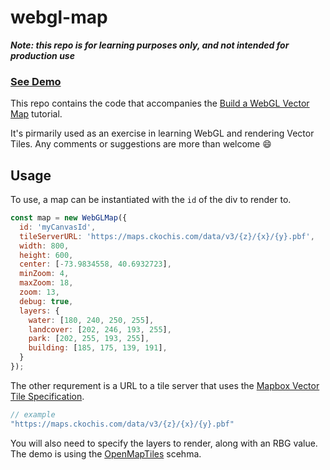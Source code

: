 # webgl-map
**_Note: this repo is for learning purposes only, and not intended for production use_**

### [See Demo](https://ckochis.com/webgl-map-demo)

This repo contains the code that accompanies the [Build a WebGL Vector Map](https://ckochis.com/building-a-vector-map-from-scratch) tutorial.

It's pirmarily used as an exercise in learning WebGL and rendering Vector Tiles. Any comments or suggestions are more than welcome 😄

## Usage

To use, a map can be instantiated with the `id` of the div to render to. 

```js
const map = new WebGLMap({
  id: 'myCanvasId',
  tileServerURL: 'https://maps.ckochis.com/data/v3/{z}/{x}/{y}.pbf',
  width: 800,
  height: 600,
  center: [-73.9834558, 40.6932723],
  minZoom: 4,
  maxZoom: 18,
  zoom: 13,
  debug: true,
  layers: {
    water: [180, 240, 250, 255],
    landcover: [202, 246, 193, 255],
    park: [202, 255, 193, 255],
    building: [185, 175, 139, 191],
  }
});
```

The other requrement is a URL to a tile server that uses the [Mapbox Vector Tile Specification](https://github.com/mapbox/vector-tile-spec).
```js
// example
"https://maps.ckochis.com/data/v3/{z}/{x}/{y}.pbf"
```

You will also need to specify the layers to render, along with an RBG value. The demo is using the [OpenMapTiles](https://openmaptiles.org/schema/) scehma.
